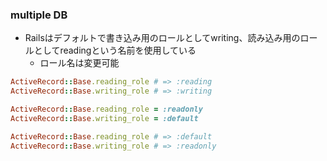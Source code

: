 ### multiple DB

* Railsはデフォルトで書き込み用のロールとしてwriting、読み込み用のロールとしてreadingという名前を使用している
  * ロール名は変更可能

```ruby
ActiveRecord::Base.reading_role # => :reading
ActiveRecord::Base.writing_role # => :writing

ActiveRecord::Base.reading_role = :readonly
ActiveRecord::Base.writing_role = :default

ActiveRecord::Base.reading_role # => :default
ActiveRecord::Base.writing_role # => :readonly
```
